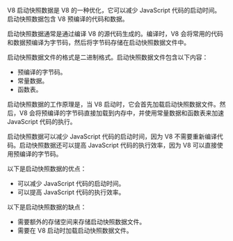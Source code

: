 
V8 启动快照数据是 V8 的一种优化，它可以减少 JavaScript 代码的启动时间。启动快照数据包含 V8 预编译的代码和数据。

启动快照数据通常是通过编译 V8 的源代码生成的。编译时，V8 会将常用的代码和数据预编译为字节码，然后将字节码存储在启动快照数据文件中。

启动快照数据文件的格式是二进制格式。启动快照数据文件包含以下内容：

- 预编译的字节码。
- 常量数据。
- 函数表。

启动快照数据的工作原理是，当 V8 启动时，它会首先加载启动快照数据文件。然后，V8 会将预编译的字节码直接加载到内存中，并使用常量数据和函数表来加速 JavaScript 代码的执行。

启动快照数据可以减少 JavaScript 代码的启动时间，因为 V8 不需要重新编译代码。启动快照数据还可以提高 JavaScript 代码的执行效率，因为 V8 可以直接使用预编译的字节码。

以下是启动快照数据的优点：

- 可以减少 JavaScript 代码的启动时间。
- 可以提高 JavaScript 代码的执行效率。

以下是启动快照数据的缺点：

- 需要额外的存储空间来存储启动快照数据文件。
- 需要在 V8 启动时加载启动快照数据文件。